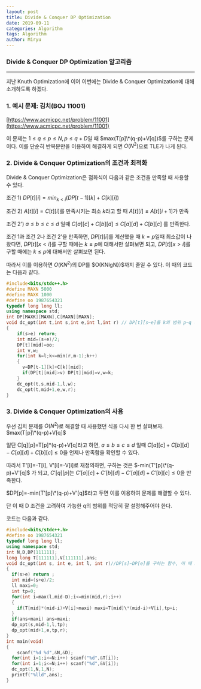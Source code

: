 ```yaml
---
layout: post
title: Divide & Conquer DP Optimization
date: 2019-09-11
categories: Algorithm
tags: Algorithm
author: Miryu
---
```

### Divide & Conquer DP Optimization 알고리즘
---

지난 Knuth Optimization에 이어 이번에는 Divide & Conquer Optimization에 대해 소개하도록 하겠다.

### 1. 예시 문제: 김치(BOJ 11001)
[https://www.acmicpc.net/problem/11001](https://www.acmicpc.net/problem/11001)

이 문제는 $1 \leq q \leq p \leq N, p \leq q+D$일 때 $max(T[p]\*(q-p)+V[q])$를 구하는 문제이다.
이를 단순히 반복문만을 이용하여 해결하게 되면 $O(N^2)$으로 TLE가 나게 된다.

### 2. Divide & Conquer Optimization의 조건과 최적화
Divide & Conquer Optimization은 점화식이 다음과 같은 조건을 만족할 때 사용할 수 있다.

조건 1)
$DP[t][i]=min_{k<i}(DP[t-1][k]+C[k][i])$

조건 2)
$A[t][i]=C[t][i]$를 만족시키는 최소 $k$라고 할 때 $A[t][i] \leq A[t][i+1]$가 만족

조건 2')
$a \leq b \leq c \leq d$ 일때 $C[a][c]+C[b][d] \leq C[a][d]+C[b][c]$ 를 만족한다.


조건 1과 조건 2나 조건 2'을 만족하면, $DP[t][i]$를 계산했을 때 $k=p$일때 최소값이 나왔다면, $DP[t][x<i]$를 구할 때에는 $k \leq p$에 대해서만 살펴보면 되고, $DP[t][x>i]$를 구할 때에는 $k \le p$에 대해서만 살펴보면 된다.

따라서 이를 이용하면 $O(KN^{2})$의 DP를 $O(KNlgN})$까지 줄일 수 있다. 이 때의 코드는 다음과 같다.

```cpp
#include<bits/stdc++.h>
#define MAXN 5000
#define MAXK 1000
#define oo 1987654321
typedef long long ll;
using namespace std;
int DP[MAXK][MAXN],C[MAXN][MAXN];
void dc_opt(int t,int s,int e,int l,int r) // DP[t][s~e]를 k의 범위 p~q 내에서 계산한다.
{
    if(s>e) return;
    int mid=(s+e)/2;
    DP[t][mid]=oo;
    int v,w;
    for(int k=l;k<=min(r,m-1);k++)
    {
      v=DP[t-1][k]+C[k][mid];
      if(DP[t][mid]>v) DP[t][mid]=v,w=k;
    }
    dc_opt(t,s,mid-1,l,w);
    dc_opt(t,mid+1,e,w,r);
}
```

### 3. Divide & Conquer Optimization의 사용

우선 김치 문제를 $O(N^{2})$로 해결할 때 사용했던 식을 다시 한 번 살펴보자.
$max(T[p]\*(q-p)+V[q]$

일단 C[q][p]=T[p]\*(q-p)+V[q]라고 하면, $a \leq b \leq c \leq d$ 일때  $C[a][c]+C[b][d]-C[a][d]+C[b][c] \le 0$을 언제나 만족함을 확인할 수 있다.

따라서 T'[i]=-T[i], V'[i]=-V[i]로 재정의하면, 구하는 것은 $-min(T'[p]\*(q-p)+V'[q]$ 가 되고, $C'[q][p]$는 $C'[a][c]+C'[b][d]-C'[a][d]+C'[b][c] \leq 0$을 만족한다.

$DP[p]=-min(T'[p]\*(q-p)+V'[q]$라고 두면 이를 이용하여 문제를 해결할 수 있다.

단 이 때 D 조건을 고려하여 가능한 q의 범위를 적당히 잘 설정해주어야 한다.

코드는 다음과 같다.

```cpp
#include<bits/stdc++.h>
#define oo 1987654321
typedef long long ll;
using namespace std;
int N,D,DP[111111];
long long T[111111],V[111111],ans;
void dc_opt(int s, int e, int l, int r)//DP[s]~DP[e]를 구하는 함수, 이 때 k의 범위
{
  if(s>e) return ;
  int mid=(s+e)/2;
  ll maxi=0;
  int tp=0;
  for(int i=max(l,mid-D);i<=min(mid,r);i++)
  {
    if(T[mid]*(mid-i)+V[i]>maxi) maxi=T[mid]\*(mid-i)+V[i],tp=i;
  }
  if(ans<maxi) ans=maxi;
  dp_opt(s,mid-1,l,tp);
  dp_opt(mid+1,e,tp,r);
}
int main(void)
{
 	scanf("%d %d",&N,&D);
  for(int i=1;i<=N;i++) scanf("%d",&T[i]);
  for(int i=1;i<=N;i++) scanf("%d",&V[i]);
  dc_opt(1,N,1,N);
  printf("%lld",ans);
}

```
